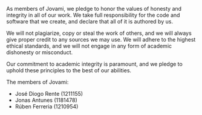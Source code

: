 As members of Jovami, we pledge to honor the values of honesty and integrity
in all of our work. We take full responsibility for the code and software that we create,
and declare that all of it is authored by us.

We will not plagiarize, copy or steal the work of others, and we will always give proper credit
to any sources we may use. We will adhere to the highest ethical standards, and we will not engage in
any form of academic dishonesty or misconduct.

Our commitment to academic integrity is paramount, and we pledge to uphold these principles to the
best of our abilities.

The members of Jovami:

- José Diogo Rente (1211155)
- Jonas Antunes (1181478)
- Rúben Ferreria (1210954)
